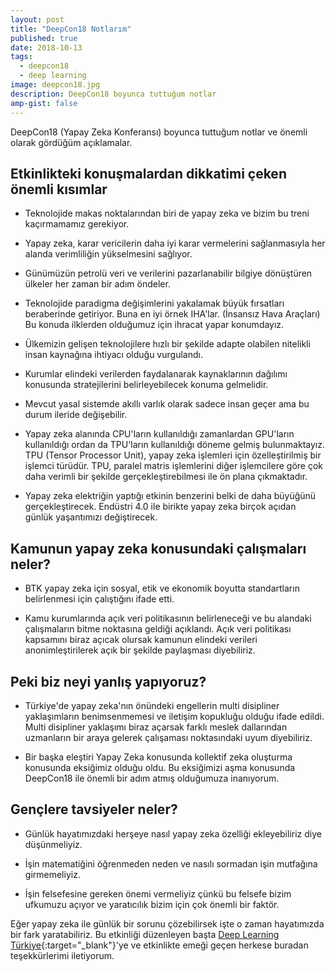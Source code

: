 ```yaml
---
layout: post
title: "DeepCon18 Notlarım"
published: true
date: 2018-10-13
tags:
  - deepcon18
  - deep learning
image: deepcon18.jpg
description: DeepCon18 boyunca tuttuğum notlar
amp-gist: false
---
```


DeepCon18 (Yapay Zeka Konferansı) boyunca tuttuğum notlar ve önemli olarak gördüğüm açıklamalar.

<center>
	<amp-img width="350" height="189" alt="DeepCon18" layout="responsive" src="/assets/images/deepcon18.jpg"></amp-img>
</center>

## Etkinlikteki konuşmalardan dikkatimi çeken önemli kısımlar

- Teknolojide makas noktalarından biri de yapay zeka ve bizim bu treni kaçırmamamız gerekiyor.

- Yapay zeka, karar vericilerin daha iyi karar vermelerini sağlanmasıyla her alanda verimliliğin yükselmesini sağlıyor.

- Günümüzün petrolü veri ve verilerini pazarlanabilir bilgiye dönüştüren ülkeler her zaman bir adım öndeler.

- Teknolojide paradigma değişimlerini yakalamak büyük fırsatları beraberinde getiriyor. Buna en iyi örnek IHA'lar. (İnsansız Hava Araçları) Bu konuda ilklerden olduğumuz için ihracat yapar konumdayız.

- Ülkemizin gelişen teknolojilere hızlı bir şekilde adapte olabilen nitelikli insan kaynağına ihtiyacı olduğu vurgulandı.

- Kurumlar elindeki verilerden faydalanarak kaynaklarının dağılımı konusunda stratejilerini belirleyebilecek konuma gelmelidir.

- Mevcut yasal sistemde akıllı varlık olarak sadece insan geçer ama bu durum ileride değişebilir.

- Yapay zeka alanında CPU'ların kullanıldığı zamanlardan GPU'ların kullanıldığı ordan da TPU'ların kullanıldığı döneme gelmiş bulunmaktayız. TPU (Tensor Processor Unit), yapay zeka işlemleri için özelleştirilmiş bir işlemci türüdür. TPU, paralel matris işlemlerini diğer işlemcilere göre çok daha verimli bir şekilde gerçekleştirebilmesi ile ön plana çıkmaktadır.

- Yapay zeka elektriğin yaptığı etkinin benzerini belki de daha büyüğünü gerçekleştirecek. Endüstri 4.0 ile birikte yapay zeka birçok açıdan günlük yaşantımızı değiştirecek.

## Kamunun yapay zeka konusundaki çalışmaları neler?

- BTK yapay zeka için sosyal, etik ve ekonomik boyutta standartların belirlenmesi için çalıştığını ifade etti.

- Kamu kurumlarında açık veri politikasının belirleneceği ve bu alandaki çalışmaların bitme noktasına geldiği açıklandı. Açık veri politikası kapsamını biraz açıcak olursak kamunun elindeki verileri anonimleştirilerek açık bir şekilde paylaşması diyebiliriz.

## Peki biz neyi yanlış yapıyoruz?

- Türkiye'de yapay zeka'nın önündeki engellerin multi disipliner yaklaşımların benimsenmemesi ve iletişim kopukluğu olduğu ifade edildi. Multi disipliner yaklaşımı biraz açarsak farklı meslek dallarından uzmanların bir araya gelerek çalışaması noktasındaki uyum diyebiliriz.

- Bir başka eleştiri Yapay Zeka konusunda kollektif zeka oluşturma konusunda eksiğimiz olduğu oldu. Bu eksiğimizi aşma konusunda DeepCon18 ile önemli bir adım atmış olduğumuza inanıyorum.

## Gençlere tavsiyeler neler?

- Günlük hayatımızdaki herşeye nasıl yapay zeka özelliği ekleyebiliriz diye düşünmeliyiz.

- İşin matematiğini öğrenmeden neden ve nasılı sormadan işin mutfağına girmemeliyiz.

- İşin felsefesine gereken önemi vermeliyiz çünkü bu felsefe bizim ufkumuzu açıyor ve yaratıcılık bizim için çok önemli bir faktör.

Eğer yapay zeka ile günlük bir sorunu çözebilirsek işte o zaman hayatımızda bir fark yaratabiliriz. Bu etkinliği düzenleyen başta [Deep Learning Türkiye](http://deeplearningturkiye.com/){:target="_blank"}'ye ve etkinlikte emeği geçen herkese buradan teşekkürlerimi iletiyorum.
